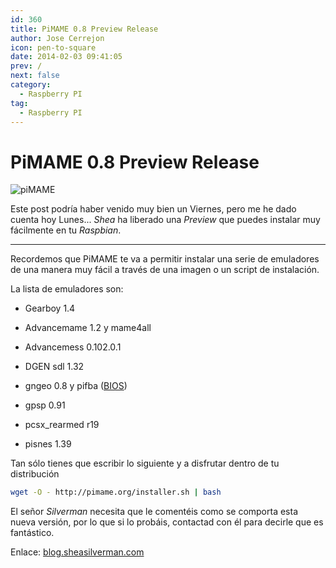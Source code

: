 ```yaml
---
id: 360
title: PiMAME 0.8 Preview Release
author: Jose Cerrejon
icon: pen-to-square
date: 2014-02-03 09:41:05
prev: /
next: false
category:
  - Raspberry PI
tag:
  - Raspberry PI
---
```


# PiMAME 0.8 Preview Release

![piMAME](/images/PiMAME.jpg)

Este post podría haber venido muy bien un Viernes, pero me he dado cuenta hoy Lunes... *Shea* ha liberado una *Preview* que puedes instalar muy fácilmente en tu *Raspbian*. 

- - -
Recordemos que PiMAME te va a permitir instalar una serie de emuladores de una manera muy fácil a través de una imagen o un script de instalación.

La lista de emuladores son:

* Gearboy 1.4

* Advancemame 1.2 y mame4all

* Advancemess 0.102.0.1

* DGEN sdl 1.32

* gngeo 0.8 y pifba ([BIOS](https://app.box.com/s/u5whbrrp3gupopi3kh6r))

* gpsp 0.91

* pcsx_rearmed r19

* pisnes 1.39

Tan sólo tienes que escribir lo siguiente y a disfrutar dentro de tu distribución

```bash
wget -O - http://pimame.org/installer.sh | bash
```

El señor *Silverman* necesita que le comentéis como se comporta esta nueva versión, por lo que si lo probáis, contactad con él para decirle que es fantástico.

Enlace: [blog.sheasilverman.com](http://blog.sheasilverman.com/2014/01/friday-post-pimame-0-8-preview-release-only-for-the-brave/)